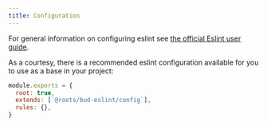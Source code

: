 ```yaml
---
title: Configuration
---
```


For general information on configuring eslint see [the official Eslint user guide](https://eslint.org/docs/user-guide/configuring).

As a courtesy, there is a recommended eslint configuration available for you to use as a base in your project:

```js title=".eslintrc.cjs"
module.exports = {
  root: true,
  extends: [`@roots/bud-eslint/config`],
  rules: {},
}
```
